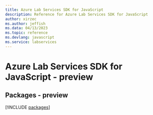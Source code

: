 ```yaml
---
title: Azure Lab Services SDK for JavaScript
description: Reference for Azure Lab Services SDK for JavaScript
author: xirzec
ms.author: jeffish
ms.data: 04/13/2023
ms.topic: reference
ms.devlang: javascript
ms.service: labservices
---
```

# Azure Lab Services SDK for JavaScript - preview
## Packages - preview
[!INCLUDE [packages](lab-services-index.md)]